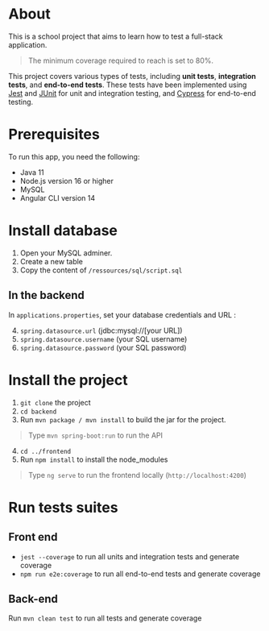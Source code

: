 # About

This is a school project that aims to learn how to test a full-stack application.

> The minimum coverage required to reach is set to 80%.

This project covers various types of tests, including **unit tests**, **integration tests**, and **end-to-end tests**. These tests have been implemented using [Jest](https://jestjs.io/fr/) and [JUnit](https://junit.org/junit5/docs/current/api/) for unit and integration testing, and [Cypress](https://www.cypress.io/) for end-to-end testing.

# Prerequisites

To run this app, you need the following:

- Java 11
- Node.js version 16 or higher
- MySQL
- Angular CLI version 14

# Install database

1. Open your MySQL adminer.
2. Create a new table
3. Copy the content of `/ressources/sql/script.sql`

## In the backend

In `applications.properties`, set your database credentials and URL :

4. `spring.datasource.url` (jdbc:mysql://[your URL])
5. `spring.datasource.username` (your SQL username)
6. `spring.datasource.password` (your SQL password)

# Install the project

1. `git clone` the project
2. `cd backend`
3. Run `mvn package / mvn install` to build the jar for the project.

> Type `mvn spring-boot:run` to run the API

4. `cd ../frontend`
5. Run `npm install` to install the node_modules

> Type `ng serve` to run the frontend locally (`http://localhost:4200`)

# Run tests suites

## Front end

- `jest --coverage` to run all units and integration tests and generate coverage
- `npm run e2e:coverage` to run all end-to-end tests and generate coverage

## Back-end

Run `mvn clean test` to run all tests and generate coverage
